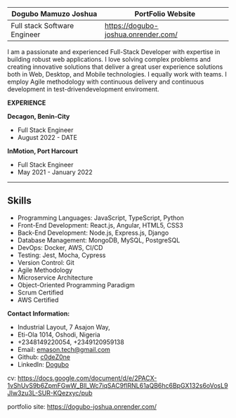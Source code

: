 
| Dogubo Mamuzo Joshua                                     |        PortFolio Website
|-----------------------------------------                 |--------------------------------------------                   
| Full stack Software Engineer                             |    https://dogubo-joshua.onrender.com/     
                                                    
I am a passionate and experienced Full-Stack Developer with expertise in building robust web applications. I love solving                    complex problems and creating innovative solutions that deliver a great user experience solutions both in Web, Desktop, and                 Mobile technologies. I equally work with teams. I employ Agile methodology with continuous delivery and continuous development
in test-drivendevelopment enviroment. 
  
 **EXPERIENCE**                                             
                                                            
**Decagon, Benin-City**                                    
 - Full Stack Engineer
 - August 2022 - DATE                                        
                                                                
 **InMotion, Port Harcourt**                               
 - Full Stack Engineer
 - May 2021 - January 2022                                    

------------------------------------------------------------------------------------------------
## Skills
- Programming Languages: JavaScript, TypeScript, Python
- Front-End Development: React.js, Angular, HTML5, CSS3
- Back-End Development: Node.js, Express.js, Django
- Database Management: MongoDB, MySQL, PostgreSQL
- DevOps: Docker, AWS, CI/CD
- Testing: Jest, Mocha, Cypress
- Version Control: Git
- Agile Methodology           
- Microservice Architecture   
- Object-Oriented Programming Paradigm                    
- Scrum Certified             
- AWS Certified    

 **Contact Information:**                                  
- Industrial Layout, 7 Asajon Way,                           
- Eti-Ola 1014, Oshodi, Nigeria                              
- +2348149220054, +2349120959138                             
- Email: emason.tech@gmail.com                               
- Github: [c0deZ0ne](https://github.com/c0deZ0ne)            
- LinkedIn: [Dogubo](www.linkedin.com/in/Dogubo) 

cv: https://docs.google.com/document/d/e/2PACX-1vShUvS9b6ZpmFGwW_Bll_Wc7iqSAC9flRNL61aQB6hc6BpGX132s6oVosL9JIw3zu3L-SUR-KQezxyc/pub

portfolio site: https://dogubo-joshua.onrender.com/

